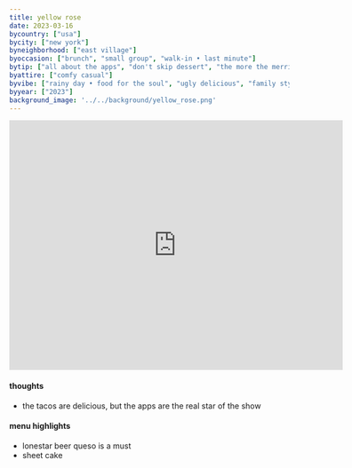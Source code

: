 ```yaml
---
title: yellow rose
date: 2023-03-16
bycountry: ["usa"]
bycity: ["new york"]
byneighborhood: ["east village"]
byoccasion: ["brunch", "small group", "walk-in • last minute"]
bytip: ["all about the apps", "don't skip dessert", "the more the merrier"]
byattire: ["comfy casual"]
byvibe: ["rainy day • food for the soul", "ugly delicious", "family style", "divey • casual", "friendly staff • welcoming", "warm • cozy"]
byyear: ["2023"]
background_image: '../../background/yellow_rose.png'
---
```


<iframe src="https://www.google.com/maps/embed?pb=!1m18!1m12!1m3!1d3023.340823262307!2d-73.990550123435!3d40.732525436357946!2m3!1f0!2f0!3f0!3m2!1i1024!2i768!4f13.1!3m3!1m2!1s0x89c25977f637a4f3%3a0xe20fd16e55943325!2syellow%20rose!5e0!3m2!1sen!2sus!4v1696877248040!5m2!1sen!2sus" width="600" height="450" style="border:0;" allowfullscreen="" loading="lazy" referrerpolicy="no-referrer-when-downgrade"></iframe>

#### thoughts
* the tacos are delicious, but the apps are the real star of the show

#### menu highlights
* lonestar beer queso is a must
* sheet cake